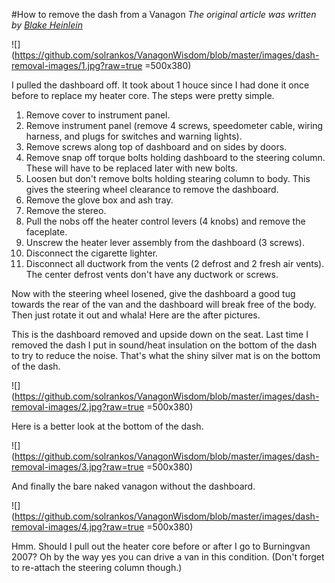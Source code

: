 #How to remove the dash from a Vanagon
*The original article was written by [Blake Heinlein](https://sites.google.com/site/blakeheinlein/blake/dash-removal)*

![](https://github.com/solrankos/VanagonWisdom/blob/master/images/dash-removal-images/1.jpg?raw=true =500x380)

I pulled the dashboard off. It took about 1 houce since I had done it once before to replace my heater core. The steps were pretty simple.

1. Remove cover to instrument panel.
2. Remove instrument panel (remove 4 screws, speedometer cable, wiring harness, and plugs for switches and warning lights).
3. Remove screws along top of dashboard and on sides by doors.
4. Remove snap off torque bolts holding dashboard to the steering column. These will have to be replaced later with new bolts.
5. Loosen but don't remove bolts holding stearing column to body. This gives the steering wheel clearance to remove the dashboard.
6. Remove the glove box and ash tray.
7. Remove the stereo.
8. Pull the nobs off the heater control levers (4 knobs) and remove the faceplate.
9. Unscrew the heater lever assembly from the dashboard (3 screws).
10. Disconnect the cigarette lighter.
11. Disconnect all ductwork from the vents (2 defrost and 2 fresh air vents). The center defrost vents don't have any ductwork or screws.

Now with the steering wheel losened, give the dashboard a good tug towards the rear of the van and the dashboard will break free of the body. Then just rotate it out and whala!  Here are the after pictures.

This is the dashboard removed and upside down on the seat. Last time I removed the dash I put in sound/heat insulation on the bottom of the dash to try to reduce the noise. That's what the shiny silver mat is on the bottom of the dash.

![](https://github.com/solrankos/VanagonWisdom/blob/master/images/dash-removal-images/2.jpg?raw=true =500x380)

Here is a better look at the bottom of the dash.

![](https://github.com/solrankos/VanagonWisdom/blob/master/images/dash-removal-images/3.jpg?raw=true =500x380)

And finally the bare naked vanagon without the dashboard.

![](https://github.com/solrankos/VanagonWisdom/blob/master/images/dash-removal-images/4.jpg?raw=true =500x380)

Hmm. Should I pull out the heater core before or after I go to Burningvan 2007? Oh by the way yes you can drive a van in this condition. (Don't forget to re-attach the steering column though.)
